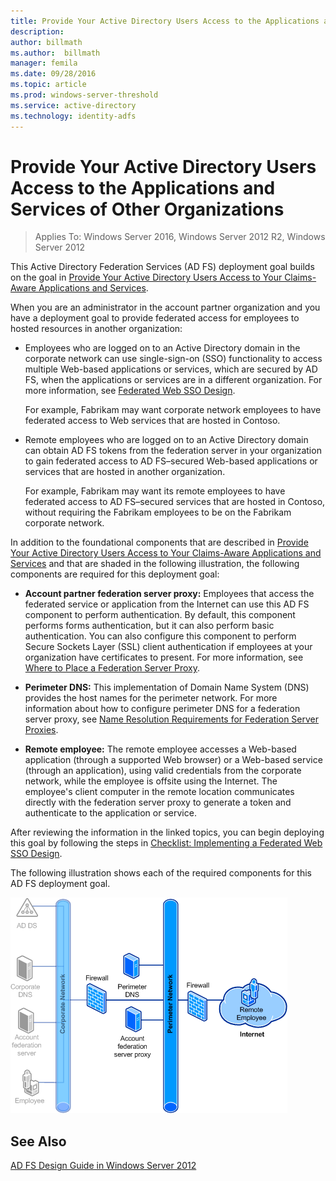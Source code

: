 ```yaml
---
title: Provide Your Active Directory Users Access to the Applications and Services of Other Organizations
description:
author: billmath
ms.author:  billmath
manager: femila
ms.date: 09/28/2016
ms.topic: article
ms.prod: windows-server-threshold
ms.service: active-directory
ms.technology: identity-adfs
---
```


# Provide Your Active Directory Users Access to the Applications and Services of Other Organizations

>Applies To: Windows Server 2016, Windows Server 2012 R2, Windows Server 2012

This Active Directory Federation Services \(AD FS\) deployment goal builds on the goal in [Provide Your Active Directory Users Access to Your Claims-Aware Applications and Services](Provide-Your-Active-Directory-Users-Access-to-Your-Claims-Aware-Applications-and-Services.md).  
  
When you are an administrator in the account partner organization and you have a deployment goal to provide federated access for employees to hosted resources in another organization:  
  
-   Employees who are logged on to an Active Directory domain in the corporate network can use single\-sign\-on \(SSO\) functionality to access multiple Web\-based applications or services, which are secured by AD FS, when the applications or services are in a different organization. For more information, see [Federated Web SSO Design](Federated-Web-SSO-Design.md).  
  
    For example, Fabrikam may want corporate network employees to have federated access to Web services that are hosted in Contoso.  
  
-   Remote employees who are logged on to an Active Directory domain can obtain AD FS tokens from the federation server in your organization to gain federated access to AD FS–secured Web\-based applications or services that are hosted in another organization.  
  
    For example, Fabrikam may want its remote employees to have federated access to AD FS–secured services that are hosted in Contoso, without requiring the Fabrikam employees to be on the Fabrikam corporate network.  
  
In addition to the foundational components that are described in [Provide Your Active Directory Users Access to Your Claims-Aware Applications and Services](Provide-Your-Active-Directory-Users-Access-to-Your-Claims-Aware-Applications-and-Services.md) and that are shaded in the following illustration, the following components are required for this deployment goal:  
  
-   **Account partner federation server proxy:** Employees that access the federated service or application from the Internet can use this AD FS component to perform authentication. By default, this component performs forms authentication, but it can also perform basic authentication. You can also configure this component to perform Secure Sockets Layer \(SSL\) client authentication if employees at your organization have certificates to present. For more information, see [Where to Place a Federation Server Proxy](Where-to-Place-a-Federation-Server-Proxy.md).  
  
-   **Perimeter DNS:** This implementation of Domain Name System \(DNS\) provides the host names for the perimeter network. For more information about how to configure perimeter DNS for a federation server proxy, see [Name Resolution Requirements for Federation Server Proxies](Name-Resolution-Requirements-for-Federation-Server-Proxies.md).  
  
-   **Remote employee:** The remote employee accesses a Web\-based application \(through a supported Web browser\) or a Web\-based service \(through an application\), using valid credentials from the corporate network, while the employee is offsite using the Internet. The employee's client computer in the remote location communicates directly with the federation server proxy to generate a token and authenticate to the application or service.  
  
After reviewing the information in the linked topics, you can begin deploying this goal by following the steps in [Checklist: Implementing a Federated Web SSO Design](../../ad-fs/deployment/Checklist--Implementing-a-Federated-Web-SSO-Design.md).  
  
The following illustration shows each of the required components for this AD FS deployment goal.  
  
![](media/50af4837-31e0-451f-a942-e705c2300065.gif)  
  
## See Also
[AD FS Design Guide in Windows Server 2012](AD-FS-Design-Guide-in-Windows-Server-2012.md)
